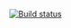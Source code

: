 [![Build status](https://ci.appveyor.com/api/projects/status/wmwvdjmfskado30y?svg=true)](https://ci.appveyor.com/project/DurckinaMilana/dnd)